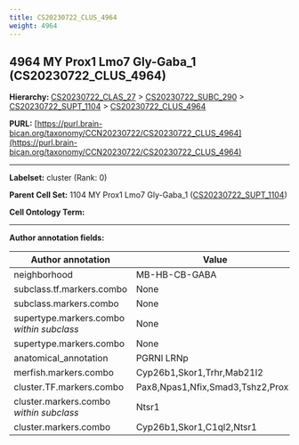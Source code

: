 ```yaml
---
title: CS20230722_CLUS_4964
weight: 4964
---
```

## 4964 MY Prox1 Lmo7 Gly-Gaba_1 (CS20230722_CLUS_4964)
<b>Hierarchy: </b>
[CS20230722_CLAS_27](../CS20230722_CLAS_27) >
[CS20230722_SUBC_290](../CS20230722_SUBC_290) >
[CS20230722_SUPT_1104](../CS20230722_SUPT_1104) >
[CS20230722_CLUS_4964](../CS20230722_CLUS_4964)

**PURL:** [https://purl.brain-bican.org/taxonomy/CCN20230722/CS20230722_CLUS_4964](https://purl.brain-bican.org/taxonomy/CCN20230722/CS20230722_CLUS_4964)

---


**Labelset:** cluster (Rank: 0)

**Parent Cell Set:** 1104 MY Prox1 Lmo7 Gly-Gaba_1 ([CS20230722_SUPT_1104](../CS20230722_SUPT_1104))



**Cell Ontology Term:** 

[MARKER GENES.]: #


---

[TRANSFERRED ANNOTATIONS.]: #


[AUTHOR ANNOTATION FIELDS.]: #


**Author annotation fields:**

| Author annotation | Value |
|-------------------|-------|
|neighborhood|MB-HB-CB-GABA|
|subclass.tf.markers.combo|None|
|subclass.markers.combo|None|
|supertype.markers.combo _within subclass_|None|
|supertype.markers.combo|None|
|anatomical_annotation|PGRNl LRNp|
|merfish.markers.combo|Cyp26b1,Skor1,Trhr,Mab21l2|
|cluster.TF.markers.combo|Pax8,Npas1,Nfix,Smad3,Tshz2,Prox1|
|cluster.markers.combo _within subclass_|Ntsr1|
|cluster.markers.combo|Cyp26b1,Skor1,C1ql2,Ntsr1|
